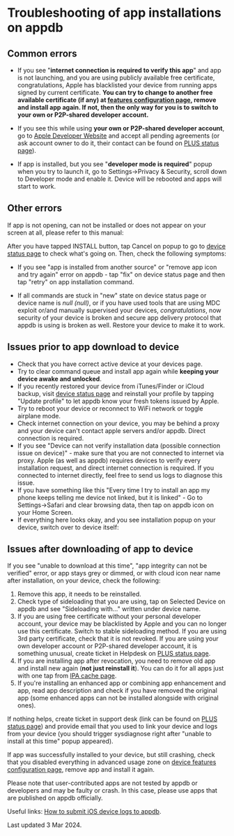 # Troubleshooting of app installations on appdb

## Common errors
- If you see "**internet connection is required to verify this app**" and app is not launching, and you are using publicly available free certificate, congratulations, Apple has blacklisted your device from running apps signed by current certificate. **You can try to change to another free available certificate (if any) at [features configuration page](https://appdb.to/my/configure), remove and install app again. If not, then the only way for you is to switch to your own or P2P-shared developer account.**

- If you see this while using **your own or P2P-shared developer account**, go to [Apple Developer Website](https://developer.apple.com/account/) and accept all pending agreements (or ask account owner to do it, their contact can be found on [PLUS status page](https://appdb.to/my/plus)).

- If app is installed, but you see "**developer mode is required**" popup when you try to launch it, go to Settings->Privacy & Security, scroll down to Developer mode and enable it. Device will be rebooted and apps will start to work.

## Other errors

If app is not opening, can not be installed or does not appear on your screen at all, please refer to this manual:

After you have tapped INSTALL button, tap Cancel on popup to go to [device status page](https://appdb.to/my/status) to check what's going on. Then, check the following symptoms:

- If you see "app is installed from another source" or "remove app icon and try again" error on appdb - tap "fix" on device status page and then tap "retry" on app installation command.

- If all commands are stuck in "new" state on device status page or device name is *null (null)*, or if you have used tools that are using MDC exploit or/and manually supervised your devices, *congratulations*, now security of your device is broken and secure app delivery protocol that appdb is using is broken as well. Restore your device to make it to work.

## Issues prior to app download to device
- Check that you have correct active device at your devices page.
- Try to clear command queue and install app again while **keeping your device awake and unlocked**.
- If you recently restored your device from iTunes/Finder or iCloud backup, visit [device status page](https://appdb.to/my/status) and reinstall your profile by tapping "Update profile" to let appdb know your fresh tokens issued by Apple.
- Try to reboot your device or reconnect to WiFi network or toggle airplane mode.
- Check internet connection on your device, you may be behind a proxy and your device can't contact apple servers and/or appdb. Direct connection is required.
- If you see "Device can not verify installation data (possible connection issue on device)" - make sure that you are not connected to internet via proxy. Apple (as well as appdb) requires devices to verify every installation request, and direct internet connection is required. If you connected to internet directly, feel free to send us logs to diagnose this issue.
- If you have something like this "Every time I try to install an app my phone keeps telling me device not linked, but it is linked" - Go to Settings->Safari and clear browsing data, then tap on appdb icon on your Home Screen.
- If everything here looks okay, and you see installation popup on your device, switch over to device itself:

## Issues after downloading of app to device

If you see "unable to download at this time", "app integrity can not be verified" error, or app stays grey or dimmed, or with cloud icon near name after installation, on your device, check the following:

1. Remove this app, it needs to be reinstalled.
2. Check type of sideloading that you are using, tap on Selected Device on appdb and see "Sideloading with..." written under device name.
3. If you are using free certificate without your personal developer account, your device may be blacklisted by Apple and you can no longer use this certificate. Switch to stable sideloading method. If you are using 3rd party certificate, check that it is not revoked. If you are using your own developer account or P2P-shared developer account, it is something unusual, create ticket in Helpdesk on [PLUS status page](https://appdb.to/my/plus).
4. If you are installing app after revocation, you need to remove old app and install new again (**not just reinstall it**). You can do it for all apps just with one tap from [IPA cache page](https://appdb.to/my/ipa-cache).
5. If you're installing an enhanced app or combining app enhancement and app, read app description and check if you have removed the original app (some enhanced apps can not be installed alongside with original ones).

If nothing helps, create ticket in support desk (link can be found on [PLUS status page](https://appdb.to/my/plus)) and provide email that you used to link your device and logs from your device (you should trigger sysdiagnose right after "unable to install at this time" popup appeared).

If app was successfully installed to your device, but still crashing, check that you disabled everything in advanced usage zone on [device features configuration page](https://appdb.to/my/configure), remove app and install it again.

Please note that user-contributed apps are not tested by appdb or developers and may be faulty or crash. In this case, please use apps that are published on appdb officially.

Useful links: [How to submit iOS device logs to appdb](/troubleshooting/logs-submission.md).

Last updated 3 Mar 2024.
